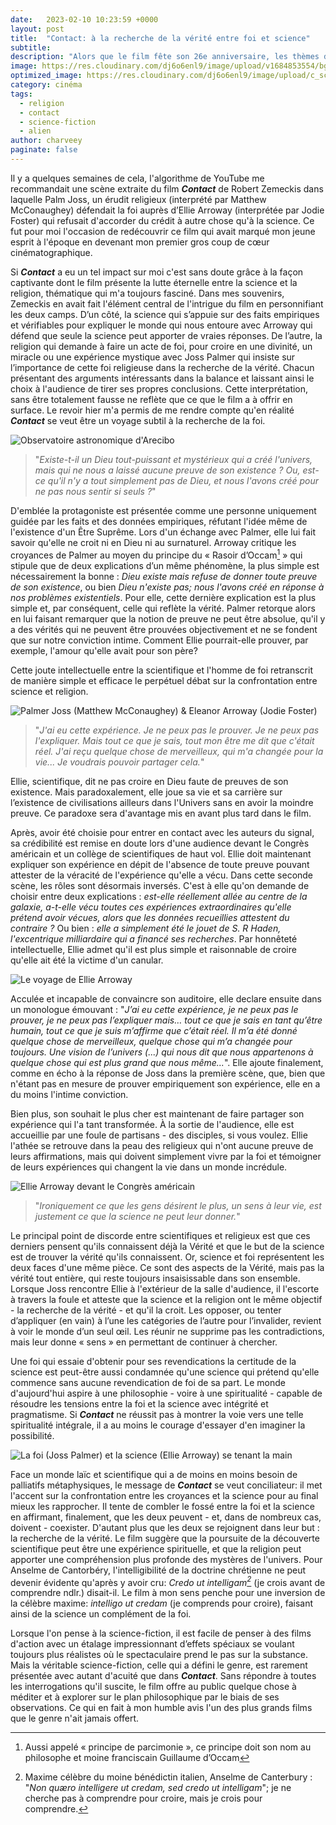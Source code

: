 ```yaml
---
date:   2023-02-10 10:23:59 +0000
layout: post
title:  "Contact: à la recherche de la vérité entre foi et science"
subtitle: 
description: "Alors que le film fête son 26e anniversaire, les thèmes de la découverte, de la foi et de la quête de sens qu'il aborde continuent de trouver un écho auprès du public aujourd'hui..."
image: https://res.cloudinary.com/dj6o6enl9/image/upload/v1684853554/bg-2.jpg
optimized_image: https://res.cloudinary.com/dj6o6enl9/image/upload/c_scale,w_380/v1684853554/bg-2.jpg
category: cinéma
tags:
  - religion
  - contact
  - science-fiction
  - alien
author: charveey
paginate: false
---
```


Il y a quelques semaines de cela, l'algorithme de YouTube me recommandait une scène extraite du film ***Contact*** de Robert Zemeckis dans laquelle Palm Joss, un érudit religieux (interprété par Matthew McConaughey) défendait la foi auprès d’Ellie Arroway (interprétée par Jodie Foster) qui refusait d'accorder du crédit à autre chose qu'à la science. Ce fut pour moi l'occasion de redécouvrir ce film qui avait marqué mon jeune esprit à l'époque en devenant mon premier gros coup de cœur cinématographique.

Si ***Contact*** a eu un tel impact sur moi c'est sans doute grâce à la façon captivante dont le film présente la lutte éternelle entre la science et la religion, thématique qui m'a toujours fasciné. Dans mes souvenirs, Zemeckis en avait fait l'élément central de l'intrigue du film en personnifiant les deux camps. D’un côté, la science qui s’appuie sur des faits empiriques et vérifiables pour expliquer le monde qui nous entoure avec Arroway qui défend que seule la science peut apporter de vraies réponses. De l’autre, la religion qui demande à faire un acte de foi, pour croire en une divinité, un miracle ou une expérience mystique avec Joss Palmer qui insiste sur l’importance de cette foi religieuse dans la recherche de la vérité. Chacun présentant des arguments intéressants dans la balance et laissant ainsi le choix à l'audience de tirer ses propres conclusions. Cette interprétation, sans être totalement fausse ne reflète que ce que le film a à offrir en surface. Le revoir hier m'a permis de me rendre compte qu'en réalité ***Contact*** se veut être un voyage subtil à la recherche de la foi.

![Observatoire astronomique d'Arecibo](https://res.cloudinary.com/dj6o6enl9/image/upload/v1684854572/contact.jpg)

> "*Existe-t-il un Dieu tout-puissant et mystérieux qui a créé l'univers, mais qui ne nous a laissé aucune preuve de son existence ? Ou, est-ce qu'il n'y a tout simplement pas de Dieu, et nous l'avons créé pour ne pas nous sentir si seuls ?*"

D'emblée la protagoniste est présentée comme une personne uniquement guidée par les faits et des données empiriques, réfutant l'idée même de l'existence d'un Être Suprême. Lors d'un échange avec Palmer, elle lui fait savoir qu'elle ne croit ni en Dieu ni au surnaturel. Arroway critique les croyances de Palmer au moyen du principe du « Rasoir d’Occam[^1] » qui stipule que de deux explications d’un même phénomène, la plus simple est nécessairement la bonne : _Dieu existe mais refuse de donner toute preuve de son existence_, ou bien _Dieu n'existe pas; nous l'avons créé en réponse à nos problèmes existentiels_. Pour elle, cette dernière explication est la plus simple et, par conséquent, celle qui reflète la vérité. Palmer retorque alors en lui faisant remarquer que la notion de preuve ne peut être absolue, qu'il y a des vérités qui ne peuvent être prouvées objectivement et ne se fondent que sur notre conviction intime. Comment Ellie pourrait-elle prouver, par exemple, l'amour qu'elle avait pour son père?

Cette joute intellectuelle entre la scientifique et l'homme de foi retranscrit de manière simple et efficace le perpétuel débat sur la confrontation entre science et religion.

![Palmer Joss (Matthew McConaughey) & Eleanor Arroway (Jodie Foster)](https://res.cloudinary.com/dj6o6enl9/image/upload/v1684854572/contact-2.jpg)

>"*J'ai eu cette expérience. Je ne peux pas le prouver. Je ne peux pas l'expliquer. Mais tout ce que je sais, tout mon être me dit que c'était réel. J'ai reçu quelque chose de merveilleux, qui m'a changée pour la vie... Je voudrais pouvoir partager cela.*"

Ellie, scientifique, dit ne pas croire en Dieu faute de preuves de son existence. Mais paradoxalement, elle joue sa vie et sa carrière sur l’existence de civilisations ailleurs dans l'Univers sans en avoir la moindre preuve. Ce paradoxe sera d'avantage mis en avant plus tard dans le film.

Après, avoir été choisie pour entrer en contact avec les auteurs du signal, sa crédibilité est remise en doute lors d'une audience devant le Congrès américain et un collège de scientifiques de haut vol. Ellie doit maintenant expliquer son expérience en dépit de l'absence de toute preuve pouvant attester de la véracité de l'expérience qu'elle a vécu. Dans cette seconde scène, les rôles sont désormais inversés. C'est à elle qu'on demande de choisir entre deux explications : *est-elle réellement allée au centre de la galaxie, a-t-elle vécu toutes ces expériences extraordinaires qu'elle prétend avoir vécues, alors que les données recueillies attestent du contraire ?* Ou bien : *elle a simplement été le jouet de S. R Haden, l'excentrique milliardaire qui a financé ses recherches*. Par honnêteté intellectuelle, Ellie admet qu'il est plus simple et raisonnable de croire qu'elle ait été la victime d'un canular.
  
![Le voyage de Ellie Arroway](https://res.cloudinary.com/dj6o6enl9/image/upload/v1684854572/contact-3.jpg)

Acculée et incapable de convaincre son auditoire, elle declare ensuite dans un monologue émouvant : "*J’ai eu cette expérience, je ne peux pas le prouver, je ne peux pas l’expliquer mais… tout ce que je sais en tant qu’être humain, tout ce que je suis m’affirme que c’était réel. Il m’a été donné quelque chose de merveilleux, quelque chose qui m’a changée pour toujours. Une vision de l’univers (...) qui nous dit que nous appartenons à quelque chose qui est plus grand que nous même...*". Elle ajoute finalement, comme en écho à la réponse de Joss dans la première scène, que, bien que n'étant pas en mesure de prouver empiriquement son expérience, elle en a du moins l'intime conviction.  

Bien plus, son souhait le plus cher est maintenant de faire partager son expérience qui l'a tant transformée. À la sortie de l'audience, elle est accueillie par une foule de partisans - des disciples, si vous voulez. Ellie l'athée se retrouve dans la peau des religieux qui n'ont aucune preuve de leurs affirmations, mais qui doivent simplement vivre par la foi et témoigner de leurs expériences qui changent la vie dans un monde incrédule.
  
![Ellie Arroway devant le Congrès américain](https://res.cloudinary.com/dj6o6enl9/image/upload/v1684854572/contact-4.jpg)
  
> "*Ironiquement ce que les gens désirent le plus, un sens à leur vie, est justement ce que la science ne peut leur donner.*"

Le principal point de discorde entre scientifiques et religieux est que ces derniers pensent qu'ils connaissent déjà la Vérité et que le but de la science est de trouver la vérité qu'ils connaissent. Or, science et foi représentent  les deux faces d'une même pièce. Ce sont des aspects de la Vérité, mais pas la vérité tout entière, qui reste toujours insaisissable dans son ensemble.  Lorsque Joss rencontre Ellie à l'extérieur de la salle d'audience, il l'escorte à travers la foule et atteste que la science et la religion ont le même objectif - la recherche de la vérité - et qu'il la croit. Les opposer, ou tenter d’appliquer (en vain) à l’une les catégories de l’autre pour l’invalider, revient à voir le monde d’un seul œil. Les réunir ne supprime pas les contradictions, mais leur donne « sens » en permettant de continuer à chercher.

Une foi qui essaie d'obtenir pour ses revendications la certitude de la science est peut-être aussi condamnée qu'une science qui prétend qu'elle commence sans aucune revendication de foi de sa part. Le monde d'aujourd'hui aspire à une philosophie - voire à une spiritualité - capable de résoudre les tensions entre la foi et la science avec intégrité et pragmatisme. Si ***Contact*** ne réussit pas à montrer la voie vers une telle spiritualité intégrale, il a au moins le courage d'essayer d'en imaginer la possibilité.

![La foi (Joss Palmer) et la science (Ellie Arroway) se tenant la main](https://res.cloudinary.com/dj6o6enl9/image/upload/v1684854572/contact-5.jpg)

Face un monde laïc et scientifique qui a de moins en moins besoin de palliatifs métaphysiques, le message de ***Contact*** se veut conciliateur: il met l'accent sur la confrontation entre les croyances et la science pour au final mieux les rapprocher. Il tente de combler le fossé entre la foi et la science en affirmant, finalement, que les deux peuvent - et, dans de nombreux cas, doivent - coexister. D'autant plus que les deux se rejoignent dans leur but : la recherche de la vérité. Le film suggère que la poursuite de la découverte scientifique peut être une expérience spirituelle, et que la religion peut apporter une compréhension plus profonde des mystères de l'univers.
Pour Anselme de Cantorbéry, l'intelligibilité de la doctrine chrétienne ne peut devenir évidente qu'après y avoir cru: _Credo ut intelligam[^2]_ (je crois avant de comprendre ndlr.) disait-il. Le film à mon sens penche pour une inversion de la célèbre maxime: _intelligo ut credam_ (je comprends pour croire), faisant ainsi de la science un complément de la foi. 

Lorsque l'on pense à la science-fiction, il est facile de penser à des films d'action avec un étalage impressionnant d’effets spéciaux se voulant toujours plus réalistes où le spectaculaire prend le pas sur la substance. Mais la véritable science-fiction, celle qui a défini le genre, est rarement présentée avec autant d'acuité que dans ***Contact***. Sans répondre à toutes les interrogations qu'il suscite, le film offre au public quelque chose à méditer et à explorer sur le plan philosophique par le biais de ses observations. Ce qui en fait à mon humble avis l'un des plus grands films que le genre n'ait jamais offert. 

  

[^1]: Aussi appelé « principe de parcimonie », ce principe doit son nom au philosophe et moine franciscain Guillaume d’Occam
[^2]: Maxime célèbre du moine bénédictin italien, Anselme de Canterbury : "*Non quæro intelligere ut credam, sed credo ut intelligam*"; je ne cherche pas à comprendre pour croire, mais je crois pour comprendre.